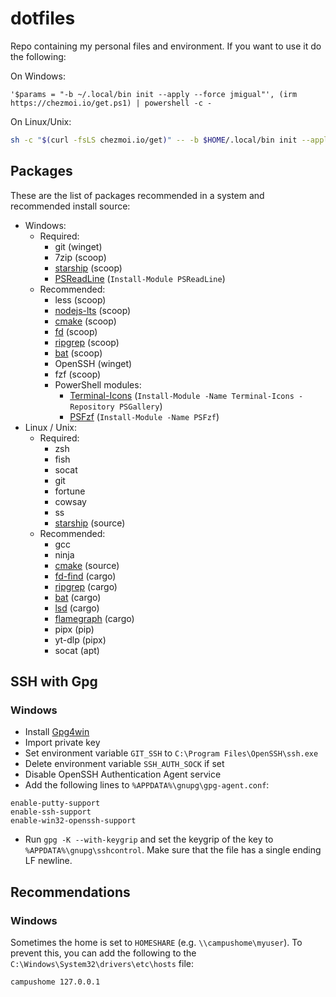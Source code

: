 # dotfiles

Repo containing my personal files and environment. If you want to use it do the following:

On Windows:

```pwsh
'$params = "-b ~/.local/bin init --apply --force jmigual"', (irm https://chezmoi.io/get.ps1) | powershell -c -
```

On Linux/Unix:

```sh
sh -c "$(curl -fsLS chezmoi.io/get)" -- -b $HOME/.local/bin init --apply jmigual 
```

## Packages

These are the list of packages recommended in a system and recommended install source:

- Windows:
    - Required:
        - git (winget)
        - 7zip (scoop)
        - [starship](https://starship.rs/) (scoop)
        - [PSReadLine](https://github.com/PowerShell/PSReadLine) (`Install-Module PSReadLine`)
    - Recommended:
        - less (scoop)
        - [nodejs-lts](https://nodejs.org/) (scoop)
        - [cmake](https://cmake.org/) (scoop)
        - [fd](https://github.com/sharkdp/fd) (scoop)
        - [ripgrep](https://github.com/BurntSushi/ripgrep) (scoop)
        - [bat](https://github.com/sharkdp/bat) (scoop)
        - OpenSSH (winget)
        - fzf (scoop)
        - PowerShell modules:
            - [Terminal-Icons](https://github.com/devblackops/Terminal-Icons) (`Install-Module -Name Terminal-Icons -Repository PSGallery`)
            - [PSFzf](https://github.com/kelleyma49/PSFzf) (`Install-Module -Name PSFzf`)
- Linux / Unix:
    - Required:
        - zsh 
        - fish
        - socat
        - git
        - fortune
        - cowsay
        - ss
        - [starship](https://starship.rs/) (source)
    - Recommended:
        - gcc
        - ninja
        - [cmake](https://cmake.org/download/) (source)
        - [fd-find](https://github.com/sharkdp/fd) (cargo)
        - [ripgrep](https://github.com/BurntSushi/ripgrep) (cargo)
        - [bat](https://github.com/sharkdp/bat) (cargo)
        - [lsd](https://github.com/lsd-rs/lsd) (cargo)
        - [flamegraph](https://github.com/flamegraph-rs/flamegraph) (cargo)
        - pipx (pip)
        - yt-dlp (pipx)
        - socat (apt)


## SSH with Gpg

### Windows

- Install [Gpg4win](https://www.gpg4win.org/)
- Import private key
- Set environment variable `GIT_SSH` to `C:\Program Files\OpenSSH\ssh.exe`
- Delete environment variable `SSH_AUTH_SOCK` if set
- Disable OpenSSH Authentication Agent service
- Add the following lines to `%APPDATA%\gnupg\gpg-agent.conf`:
```
enable-putty-support
enable-ssh-support
enable-win32-openssh-support
```
- Run `gpg -K --with-keygrip` and set the keygrip of the key to `%APPDATA%\gnupg\sshcontrol`. Make sure that the file has a single ending LF newline.

## Recommendations

### Windows

Sometimes the home is set to `HOMESHARE` (e.g. `\\campushome\myuser`). To prevent this, you can add the following to the `C:\Windows\System32\drivers\etc\hosts` file:

```txt
campushome 127.0.0.1
```
